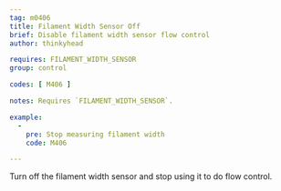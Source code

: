 ```yaml
---
tag: m0406
title: Filament Width Sensor Off
brief: Disable filament width sensor flow control
author: thinkyhead

requires: FILAMENT_WIDTH_SENSOR
group: control

codes: [ M406 ]

notes: Requires `FILAMENT_WIDTH_SENSOR`.

example:
  -
    pre: Stop measuring filament width
    code: M406

---
```


Turn off the filament width sensor and stop using it to do flow control.
